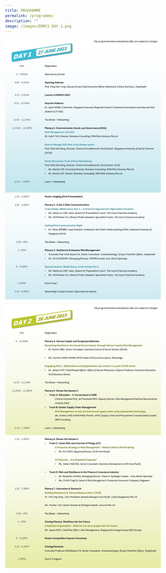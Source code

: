 ```yaml
---
title: PROGRAMME
permalink: /programme/
description: ""
image: /images/ERMCS DAY 1.png
---
```

![](/images/day-1-1.JPG)
![](/images/day-1-2.JPG)

![](/images/day-2-1.JPG)
![](/images/day-2-2.JPG)